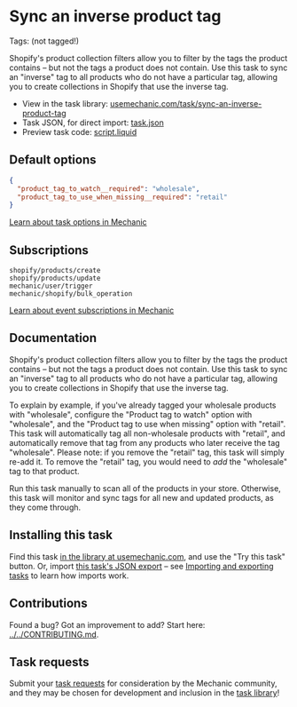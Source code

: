 # Sync an inverse product tag

Tags: (not tagged!)

Shopify's product collection filters allow you to filter by the tags the product contains – but not the tags a product does not contain. Use this task to sync an "inverse" tag to all products who do not have a particular tag, allowing you to create collections in Shopify that use the inverse tag.

* View in the task library: [usemechanic.com/task/sync-an-inverse-product-tag](https://usemechanic.com/task/sync-an-inverse-product-tag)
* Task JSON, for direct import: [task.json](../../tasks/sync-an-inverse-product-tag.json)
* Preview task code: [script.liquid](./script.liquid)

## Default options

```json
{
  "product_tag_to_watch__required": "wholesale",
  "product_tag_to_use_when_missing__required": "retail"
}
```

[Learn about task options in Mechanic](https://docs.usemechanic.com/article/471-task-options)

## Subscriptions

```liquid
shopify/products/create
shopify/products/update
mechanic/user/trigger
mechanic/shopify/bulk_operation
```

[Learn about event subscriptions in Mechanic](https://docs.usemechanic.com/article/408-subscriptions)

## Documentation

Shopify's product collection filters allow you to filter by the tags the product contains – but not the tags a product does not contain. Use this task to sync an "inverse" tag to all products who do not have a particular tag, allowing you to create collections in Shopify that use the inverse tag.

To explain by example, if you've already tagged your wholesale products with "wholesale", configure the "Product tag to watch" option with "wholesale", and the "Product tag to use when missing" option with "retail". This task will automatically tag all non-wholesale products with "retail", and automatically remove that tag from any products who later receive the tag "wholesale". Please note: if you remove the "retail" tag, this task will simply re-add it. To remove the "retail" tag, you would need to _add_ the "wholesale" tag to that product.

Run this task manually to scan all of the products in your store. Otherwise, this task will monitor and sync tags for all new and updated products, as they come through.

## Installing this task

Find this task [in the library at usemechanic.com](https://usemechanic.com/task/sync-an-inverse-product-tag), and use the "Try this task" button. Or, import [this task's JSON export](../../tasks/sync-an-inverse-product-tag.json) – see [Importing and exporting tasks](https://docs.usemechanic.com/article/505-importing-and-exporting-tasks) to learn how imports work.

## Contributions

Found a bug? Got an improvement to add? Start here: [../../CONTRIBUTING.md](../../CONTRIBUTING.md).

## Task requests

Submit your [task requests](https://mechanic.canny.io/task-requests) for consideration by the Mechanic community, and they may be chosen for development and inclusion in the [task library](https://tasks.mechanic.dev/)!
